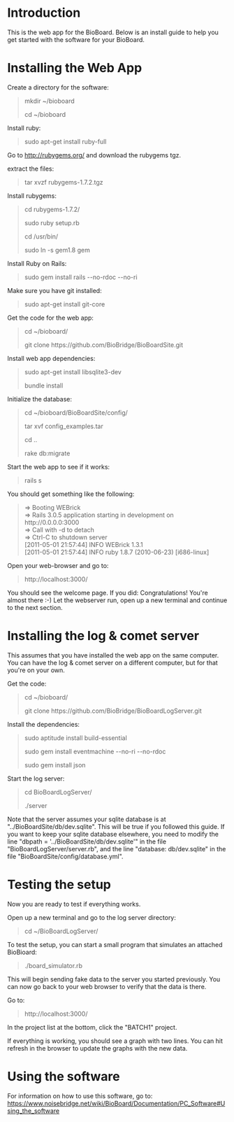 Introduction
============

This is the web app for the BioBoard. Below is an install guide to help you get started with the software for your BioBoard.

Installing the Web App
======================

Create a directory for the software:

<blockquote>
  <p>mkdir ~/bioboard<p/>

  <p>cd ~/bioboard</p>
</blockquote>

Install ruby:

<blockquote>
  sudo apt-get install ruby-full
</blockquote>

Go to http://rubygems.org/ and download the rubygems tgz.

extract the files:

<blockquote>
  tar xvzf rubygems-1.7.2.tgz
</blockquote>

Install rubygems:

<blockquote>
  <p>cd rubygems-1.7.2/</p>

  <p>sudo ruby setup.rb</p>

  <p>cd /usr/bin/</p>

  <p>sudo ln -s gem1.8 gem</p>
</blockquote>

Install Ruby on Rails:

<blockquote>
  sudo gem install rails --no-rdoc --no-ri
</blockquote>

Make sure you have git installed:

<blockquote>
  sudo apt-get install git-core
</blockquote>

Get the code for the web app:

<blockquote>
  <p>cd ~/bioboard/</p>

  <p>git clone https://github.com/BioBridge/BioBoardSite.git</p>
</blockquote>

Install web app dependencies:

<blockquote>
  <p>sudo apt-get install libsqlite3-dev</p>

  <p>bundle install</p>
</blockquote>

Initialize the database:

<blockquote>
  <p>cd ~/bioboard/BioBoardSite/config/</p>

  <p>tar xvf config_examples.tar</p>

  <p>cd ..</p>

  <p>rake db:migrate</p>
</blockquote>

Start the web app to see if it works:

<blockquote>
  rails s
</blockquote>

You should get something like the following:

<blockquote>
=> Booting WEBrick<br/>
=> Rails 3.0.5 application starting in development on http://0.0.0.0:3000<br/>
=> Call with -d to detach<br/>
=> Ctrl-C to shutdown server<br/>
[2011-05-01 21:57:44] INFO  WEBrick 1.3.1<br/>
[2011-05-01 21:57:44] INFO  ruby 1.8.7 (2010-06-23) [i686-linux]
</blockquote>

Open your web-browser and go to:

<blockquote>
  http://localhost:3000/
</blockquote>

You should see the welcome page.
If you did: Congratulations! You're almost there :-) Let the webserver run, open up a new terminal and continue to the next section.

Installing the log & comet server
=================================

This assumes that you have installed the web app on the same computer. You can have the log & comet server on a different computer, but for that you're on your own.

Get the code:

<blockquote>
  <p>cd ~/bioboard/</p>

  <p>git clone https://github.com/BioBridge/BioBoardLogServer.git</p>
</blockquote>

Install the dependencies:

<blockquote>
  <p>sudo aptitude install build-essential</p>

  <p>sudo gem install eventmachine --no-ri --no-rdoc</p>

  <p>sudo gem install json</p>
</blockquote>

Start the log server:

<blockquote>
  <p>cd BioBoardLogServer/</p>

  <p>./server</p>
</blockquote>

Note that the server assumes your sqlite database is at "../BioBoardSite/db/dev.sqlite". This will be true if you followed this guide. If you want to keep your sqlite database elsewhere, you need to modify the line "dbpath = '../BioBoardSite/db/dev.sqlite'" in the file "BioBoardLogServer/server.rb", and the line "database: db/dev.sqlite" in the file "BioBoardSite/config/database.yml". 

Testing the setup
=================

Now you are ready to test if everything works.

Open up a new terminal and go to the log server directory:

<blockquote>
  cd ~/BioBoardLogServer/
</blockquote>

To test the setup, you can start a small program that simulates an attached BioBioard:

<blockquote>
  ./board_simulator.rb
</blockquote>

This will begin sending fake data to the server you started previously. You can now go back to your web browser to verify that the data is there.

Go to:

<blockquote>
  http://localhost:3000/
</blockquote>

In the project list at the bottom, click the "BATCH1" project.

If everything is working, you should see a graph with two lines. You can hit refresh in the browser to update the graphs with the new data.

Using the software
==================

For information on how to use this software, go to: https://www.noisebridge.net/wiki/BioBoard/Documentation/PC_Software#Using_the_software